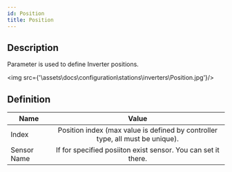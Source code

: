 ```yaml
---
id: Position
title: Position
---
```


## Description

Parameter is used to define Inverter positions.

<img src={'\\assets\\docs\\configuration\\stations\\inverters\\Position.jpg'}/>

## Definition

| Name              |      Value
| -------------     | :-----------:
| Index             | Position index (max value is defined by controller type, all must be unique).
| Sensor Name       | If for specified posiiton exist sensor. You can set it there.
